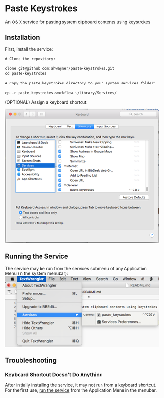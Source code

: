 # Paste Keystrokes
An OS X service for pasting system clipboard contents using keystrokes

## Installation

First, install the service:
```shell
# Clone the repository:

clone git@github.com:ahwagner/paste-keystrokes.git
cd paste-keystrokes

# Copy the paste_keystrokes directory to your system services folder:

cp -r paste_keystrokes.workflow ~/Library/Services/
```

(OPTIONAL) Assign a keyboard shortcut:

![Keyboard Shortcut Control Panel](img/keyboard_shortcut.png)

## Running the Service

The service may be run from the services submenu of any Application Menu 
(in the system menubar):
![Services Application Menu](img/services_menu.png)


## Troubleshooting

### Keyboard Shortcut Doesn't Do Anything

After initially installing the service, it may not run from a keyboard shortcut.
For the first use, [run the service](#running-the-service) from the Application Menu in the menubar.


